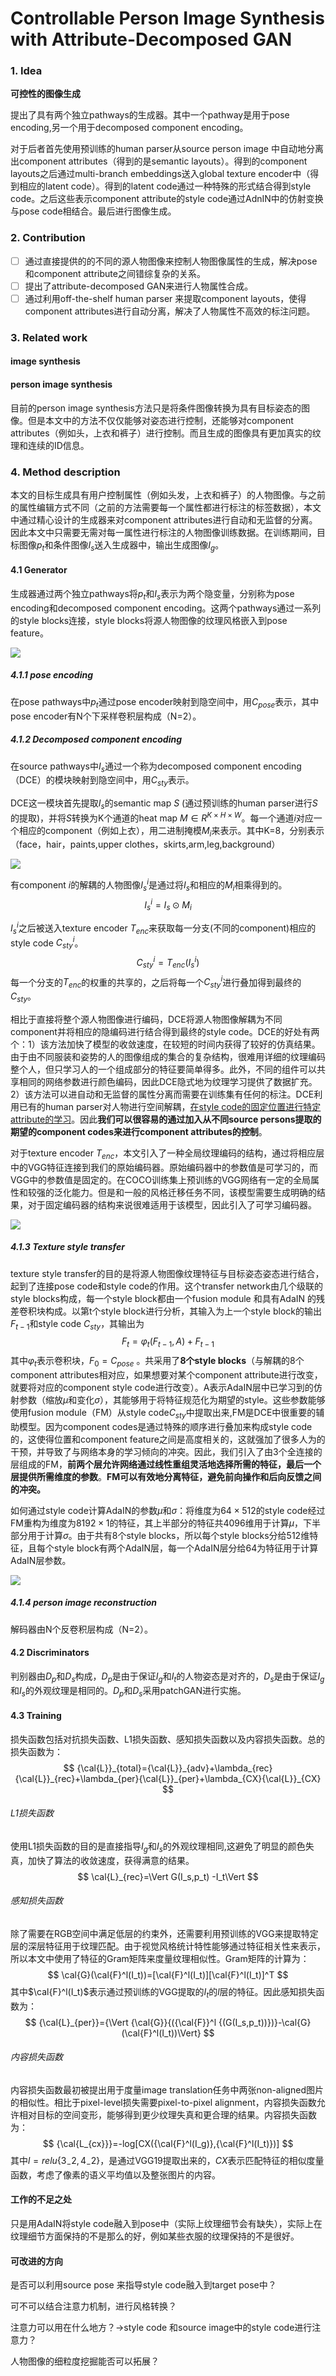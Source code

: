 # Controllable Person Image Synthesis with Attribute-Decomposed GAN




### 1. Idea

**可控性的图像生成**

提出了具有两个独立pathways的生成器。其中一个pathway是用于pose encoding,另一个用于decomposed component encoding。

对于后者首先使用预训练的human parser从source person image 中自动地分离出component attributes（得到的是semantic layouts）。得到的component layouts之后通过multi-branch embeddings送入global texture encoder中（得到相应的latent code）。得到的latent code通过一种特殊的形式结合得到style code。之后这些表示component attribute的style code通过AdnIN中的仿射变换与pose code相结合。最后进行图像生成。

### 2. Contribution

- [ ] 通过直接提供的的不同的源人物图像来控制人物图像属性的生成，解决pose和component attribute之间错综复杂的关系。
- [ ] 提出了attribute-decomposed GAN来进行人物属性合成。
- [ ] 通过利用off-the-shelf human parser 来提取component layouts，使得component attributes进行自动分离，解决了人物属性不高效的标注问题。

### 3. Related work

#### image synthesis

#### person image synthesis

目前的person image synthesis方法只是将条件图像转换为具有目标姿态的图像。但是本文中的方法不仅仅能够对姿态进行控制，还能够对component attributes（例如头，上衣和裤子）进行控制。而且生成的图像具有更加真实的纹理和连续的ID信息。

### 4. Method description

本文的目标生成具有用户控制属性（例如头发，上衣和裤子）的人物图像。与之前的属性编辑方式不同（之前的方法需要每一个属性都进行标注的标签数据），本文中通过精心设计的生成器来对component attributes进行自动和无监督的分离。因此本文中只需要无需对每一属性进行标注的人物图像训练数据。在训练期间，目标图像$p_t$和条件图像$I_s$送入生成器中，输出生成图像$I_g$。

#### 4.1 Generator

生成器通过两个独立pathways将$p_t$和$I_s$表示为两个隐变量，分别称为pose encoding和decomposed component encoding。这两个pathways通过一系列的style blocks连接，style blocks将源人物图像的纹理风格嵌入到pose feature。

![](https://gitee.com/shilongshen/image-bad/raw/master/image/20200527203607.png)

##### 4.1.1 pose encoding

在pose pathways中$p_t$通过pose encoder映射到隐空间中，用$C_{pose}$表示，其中pose encoder有N个下采样卷积层构成（N=2）。

##### 4.1.2 Decomposed component encoding

在source pathways中$I_s$通过一个称为decomposed component encoding（DCE）的模块映射到隐空间中，用$C_{sty}$表示。

DCE这一模块首先提取$I_s$的semantic map $S$ (通过预训练的human parser进行$S$的提取)，并将$S$转换为K个通道的heat map $M\in R^{K\times H\times W}$。每一个通道$i$对应一个相应的component（例如上衣），用二进制掩模$M_i$来表示。其中K=8，分别表示（face，hair，paints,upper clothes，skirts,arm,leg,background）

![](https://gitee.com/shilongshen/image-bad/raw/master/image/20200528203337.png)

有component $i$的解耦的人物图像$I_s^i$是通过将$I_s$和相应的$M_i$相乘得到的。
$$
I_s^i=I_s\odot M_i
$$


$I_s^i$之后被送入texture encoder  $T_{enc}$来获取每一分支(不同的component)相应的style code  $C_{sty}^i$。
$$
C_{sty}^i=T_{enc}(I_s^i)
$$
每一个分支的$T_{enc}$的权重的共享的，之后将每一个$C_{sty}^i$进行叠加得到最终的$C_{sty}$。

相比于直接将整个源人物图像进行编码，DCE将源人物图像解耦为不同component并将相应的隐编码进行结合得到最终的style code。DCE的好处有两个：1）该方法加快了模型的收敛速度，在较短的时间内获得了较好的仿真结果。由于由不同服装和姿势的人的图像组成的集合的复杂结构，很难用详细的纹理编码整个人，但只学习人的一个组成部分的特征要简单得多。此外，不同的组件可以共享相同的网络参数进行颜色编码，因此DCE隐式地为纹理学习提供了数据扩充。2）该方法可以进自动和无监督的属性分离而需要在训练集有任何的标注。DCE利用已有的human parser对人物进行空间解耦，<u>在style code的固定位置进行特定attribute的学习</u>。因此**我们可以很容易的通过加入从不同source persons提取的期望的component codes来进行component attributes的控制**。

对于texture encoder  $T_{enc}$，本文引入了一种全局纹理编码的结构，通过将相应层中的VGG特征连接到我们的原始编码器。原始编码器中的参数值是可学习的，而VGG中的参数值是固定的。在COCO训练集上预训练的VGG网络有一定的全局属性和较强的泛化能力。但是和一般的风格迁移任务不同，该模型需要生成明确的结果，对于固定编码器的结构来说很难适用于该模型，因此引入了可学习编码器。

![](https://gitee.com/shilongshen/image-bad/raw/master/image/20200527214940.png)

##### 4.1.3 Texture style transfer

texture style transfer的目的是将源人物图像纹理特征与目标姿态姿态进行结合，起到了连接pose code和style code的作用。这个transfer network由几个级联的style blocks构成，每一个style block都由一个fusion module 和具有AdaIN 的残差卷积块构成。以第t个style block进行分析，其输入为上一个style block的输出$F_{t-1}$和style code $C_{sty}$，其输出为
$$
F_t=\varphi_t(F_{t-1},A)+F_{t-1}
$$
其中$\varphi_t$表示卷积块，$F_0=C_{pose}$ 。共采用了**8个style blocks**（与解耦的8个component attributes相对应，如果想要对某个component attribute进行改变，就要将对应的component style code进行改变）。A表示AdaIN层中已学习到的仿射参数（缩放$\mu$和变化$\sigma$），其能够用于将特征规范化为期望的style。这些参数能够使用fusion module（FM）从style code$C_{sty}$中提取出来,FM是DCE中很重要的辅助模型。因为component codes是通过特殊的顺序进行叠加来构成style code的，这使得位置和component feature之间是高度相关的，这就强加了很多人为的干预，并导致了与网络本身的学习倾向的冲突。因此，我们引入了由3个全连接的层组成的FM，**前两个层允许网络通过线性重组灵活地选择所需的特征，最后一个层提供所需维度的参数**。**FM可以有效地分离特征，避免前向操作和后向反馈之间的冲突。**

如何通过style code计算AdaIN的参数$\mu$和$\sigma$：将维度为$64\times 512$的style code经过FM重构为维度为$8192\times 1$的特征，其上半部分的特征共4096维用于计算$\mu$，下半部分用于计算$\sigma$。由于共有8个style blocks，所以每个style blocks分给512维特征，且每个style block有两个AdaIN层，每一个AdaIN层分给64为特征用于计算AdaIN层参数。

![](https://gitee.com/shilongshen/image-bad/raw/master/image/20200528212134.png)

##### 4.1.4 person image reconstruction

解码器由N个反卷积层构成（N=2）。

#### 4.2 Discriminators

判别器由$D_p$和$D_s$构成，$D_p$是由于保证$I_g$和$I_t$的人物姿态是对齐的，$D_s$是由于保证$I_g$和$I_s$的外观纹理是相同的。$D_p$和$D_s$采用patchGAN进行实施。

#### 4.3 Training

损失函数包括对抗损失函数、L1损失函数、感知损失函数以及内容损失函数。总的损失函数为：
$$
{\cal{L}}_{total}={\cal{L}}_{adv}+\lambda_{rec}{\cal{L}}_{rec}+\lambda_{per}{\cal{L}}_{per}+\lambda_{CX}{\cal{L}}_{CX}
$$


###### L1损失函数

使用L1损失函数的目的是直接指导$I_g$和$I_s$的外观纹理相同,这避免了明显的颜色失真，加快了算法的收敛速度，获得满意的结果。
$$
\cal{L}_{rec}=\Vert G(I_s,p_t) -I_t\Vert
$$


###### 感知损失函数

除了需要在RGB空间中满足低层的约束外，还需要利用预训练的VGG来提取特定层的深层特征用于纹理匹配。由于视觉风格统计特性能够通过特征相关性来表示，所以本文中使用了特征的Gram矩阵来度量纹理相似性。Gram矩阵的计算为：
$$
\cal{G}(\cal{F}^l(I_t))=[\cal{F}^l(I_t)][\cal{F}^l(I_t)]^T
$$
其中$\cal{F}^l(I_t)$表示通过预训练的VGG提取的$I_t$的$l$层的特征。因此感知损失函数为：
$$
{\cal{L}_{per}}={\Vert  {\cal{G}}{({\cal{F}}^l {(G(I_s,p_t))})}-\cal{G}(\cal{F}^l(I_t))\Vert}
$$

###### 内容损失函数

内容损失函数最初被提出用于度量image translation任务中两张non-aligned图片的相似性。相比于pixel-level损失需要pixel-to-pixel alignment，内容损失函数允许相对目标的空间变形，能够得到更少纹理失真和更合理的结果。内容损失函数为：
$$
{\cal{L_{cx}}}=-log[CX({\cal{F}^l(I_g)},{\cal{F}^l(I_t)})]
$$
其中$l=relu\{ 3_-2,4_-2\}$，是通过VGG19提取出来的，$CX$表示匹配特征的相似度量函数，考虑了像素的语义平均值以及整张图片的内容。



#### 工作的不足之处

只是用AdaIN将style code融入到pose中（实际上纹理细节会有缺失），实际上在纹理细节方面保持的不是那么的好，例如某些衣服的纹理保持的不是很好。

#### 可改进的方向

是否可以利用source pose 来指导style code融入到target pose中？

可不可以结合注意力机制，进行风格转换？

注意力可以用在什么地方？->style code 和source image中的style code进行注意力？

人物图像的细粒度挖掘能否可以拓展？


